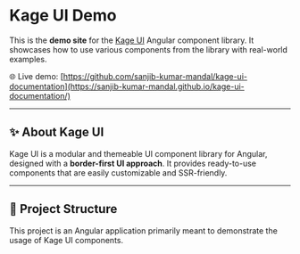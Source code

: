 # Kage UI Demo

This is the **demo site** for the [Kage UI](https://github.com/sanjib-kumar-mandal/kage-ui-documentation) Angular component library. It showcases how to use various components from the library with real-world examples.

🌐 Live demo: [https://github.com/sanjib-kumar-mandal/kage-ui-documentation](https://sanjib-kumar-mandal.github.io/kage-ui-documentation/)

---

## ✨ About Kage UI

Kage UI is a modular and themeable UI component library for Angular, designed with a **border-first UI approach**. It provides ready-to-use components that are easily customizable and SSR-friendly.

---

## 📁 Project Structure

This project is an Angular application primarily meant to demonstrate the usage of Kage UI components.
